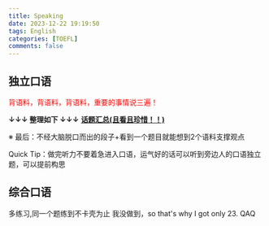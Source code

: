 ```yaml
---
title: Speaking
date: 2023-12-22 19:19:50
tags: English
categories: [TOEFL]
comments: false
---
```


## 独立口语

<color style="color: red;">背语料，背语料，背语料，重要的事情说三遍！</color>

**↓↓↓ 整理如下 ↓↓↓**
**<a href="https://kdocs.cn/l/coA0ZGyta9SM" target="_blank">话题汇总(且看且珍惜！！)</a>**

※ 最后：不经大脑脱口而出的段子+看到一个题目就能想到2个语料支撑观点

Quick Tip：做完听力不要着急进入口语，运气好的话可以听到旁边人的口语独立题，可以提前构思

## 综合口语
多练习,同一个题练到不卡壳为止
我没做到，so that's why I got only 23. QAQ
